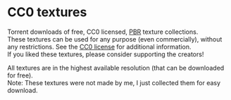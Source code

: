 # CC0 textures
Torrent downloads of free, CC0 licensed, [PBR](https://en.wikipedia.org/wiki/Physically_based_rendering) texture collections.  
These textures can be used for any purpose (even commercially), without any restrictions. See the [CC0 license](https://creativecommons.org/share-your-work/public-domain/cc0/) for additional information.  
If you liked these textures, please consider supporting the creators!  
  
All textures are in the highest available resolution (that can be downloaded for free).  
Note: These textures were not made by me, I just collected them for easy download.
